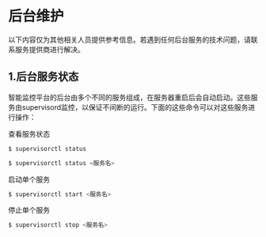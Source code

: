 # **后台维护**

以下内容仅为其他相关人员提供参考信息。若遇到任何后台服务的技术问题，请联系服务提供商进行解决。

## 1.后台服务状态

智能监控平台的后台由多个不同的服务组成，在服务器重启后会自动启动。这些服务由supervisord监控，以保证不间断的运行。下面的这些命令可以对这些服务进行操作：

查看服务状态

```bash
$ supervisorctl status

$ supervisorctl status <服务名>
```

启动单个服务

```bash
$ supervisorctl start <服务名>
```

停止单个服务

```bash
$ supervisorctl stop <服务名>
```
